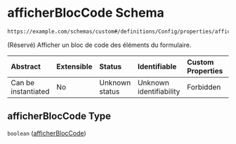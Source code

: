 # afficherBlocCode Schema

```txt
https://example.com/schemas/custom#/definitions/Config/properties/afficherBlocCode
```

(Réservé) Afficher un bloc de code des éléments du formulaire.

| Abstract            | Extensible | Status         | Identifiable            | Custom Properties | Additional Properties | Access Restrictions | Defined In                                                                   |
| :------------------ | :--------- | :------------- | :---------------------- | :---------------- | :-------------------- | :------------------ | :--------------------------------------------------------------------------- |
| Can be instantiated | No         | Unknown status | Unknown identifiability | Forbidden         | Allowed               | none                | [FRW.form.schema.json\*](../out/FRW.form.schema.json "open original schema") |

## afficherBlocCode Type

`boolean` ([afficherBlocCode](frw-definitions-configuration-du-formulaire-properties-afficherbloccode.md))
